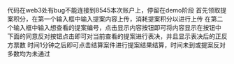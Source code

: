 代码在web3处有bug不能连接到8545本次账户上，停留在demo阶段
首先领取提案积分，在第一个输入框中输入提案内容上传，消耗提案积分以进行上传
在第二个输入框中输入想查看的提案编号，点击显示内容按钮即可将内容显示在按钮中
下面的同意反对按钮点击即可对当前查看的提案进行表决，并且显示表决后的正反方票数
时间1分钟之后即可点击结算案件进行提案结果结算，时间未到或提案反对多数均为未通过